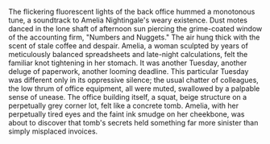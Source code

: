 The flickering fluorescent lights of the back office hummed a monotonous tune, a soundtrack to Amelia Nightingale's weary existence.  Dust motes danced in the lone shaft of afternoon sun piercing the grime-coated window of the accounting firm, "Numbers and Nuggets."  The air hung thick with the scent of stale coffee and despair.  Amelia, a woman sculpted by years of meticulously balanced spreadsheets and late-night calculations, felt the familiar knot tightening in her stomach.  It was another Tuesday, another deluge of paperwork, another looming deadline.  This particular Tuesday was different only in its oppressive silence; the usual chatter of colleagues, the low thrum of office equipment, all were muted, swallowed by a palpable sense of unease.  The office building itself, a squat, beige structure on a perpetually grey corner lot, felt like a concrete tomb.  Amelia, with her perpetually tired eyes and the faint ink smudge on her cheekbone, was about to discover that tomb's secrets held something far more sinister than simply misplaced invoices.
